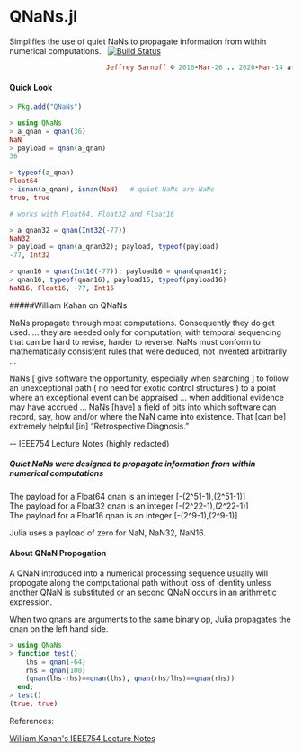 # QNaNs.jl
Simplifies the use of quiet NaNs to propagate information from within numerical computations.&nbsp;&nbsp; [![Build Status](https://travis-ci.org/JeffreySarnoff/QNaNs.jl.svg?branch=master)](https://travis-ci.org/JeffreySarnoff/QNaNs.jl)
```ruby
                        Jeffrey Sarnoff © 2016-Mar-26 .. 2020-Mar-14 at US:New_York
```

#### Quick Look

```julia
> Pkg.add("QNaNs")
```
```julia
> using QNaNs
> a_qnan = qnan(36)
NaN
> payload = qnan(a_qnan)
36

> typeof(a_qnan)
Float64
> isnan(a_qnan), isnan(NaN)   # quiet NaNs are NaNs
true, true

# works with Float64, Float32 and Float16

> a_qnan32 = qnan(Int32(-77))
NaN32
> payload = qnan(a_qnan32); payload, typeof(payload)
-77, Int32

> qnan16 = qnan(Int16(-77)); payload16 = qnan(qnan16);
> qnan16, typeof(qnan16), payload16, typeof(payload16)
NaN16, Float16, -77, Int16

```


#####William Kahan on QNaNs

NaNs propagate through most computations. Consequently they do get used. ... they are needed only for computation, with temporal sequencing that can be hard to revise, harder to reverse. NaNs must conform to mathematically consistent rules that were deduced, not invented arbitrarily ...

NaNs [ give software the opportunity, especially when searching ] to follow an unexceptional path ( no need for exotic control structures ) to a point where an exceptional event can be appraised ... when additional evidence may have accrued ...  NaNs [have] a field of bits into which software can record, say, how and/or where the NaN came into existence. That [can be] extremely helpful [in] “Retrospective Diagnosis.”

-- IEEE754 Lecture Notes (highly redacted)


##### Quiet NaNs were designed to propagate information from within numerical computations

The payload for a Float64 qnan is an integer [-(2^51-1),(2^51-1)]  
The payload for a Float32 qnan is an integer [-(2^22-1),(2^22-1)]  
The payload for a Float16 qnan is an integer [-(2^9-1),(2^9-1)]  

Julia uses a payload of zero for NaN, NaN32, NaN16.

#### About QNaN Propogation

A QNaN introduced into a numerical processing sequence usually will propogate along the computational path without loss of identity unless another QNaN is substituted or an second QNaN occurs in an arithmetic expression.

When two qnans are arguments to the same binary op, Julia propagates the qnan on the left hand side. 
```julia
> using QNaNs
> function test()
    lhs = qnan(-64)
    rhs = qnan(100)
    (qnan(lhs-rhs)==qnan(lhs), qnan(rhs/lhs)==qnan(rhs))
  end;
> test()
(true, true)
```


References:

[William Kahan's IEEE754 Lecture Notes](http://www.eecs.berkeley.edu/~wkahan/ieee754status/IEEE754.PDF)
